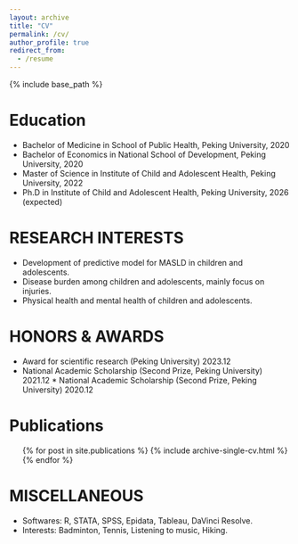 ```yaml
---
layout: archive
title: "CV"
permalink: /cv/
author_profile: true
redirect_from:
  - /resume
---
```


{% include base_path %}

Education
======
* Bachelor of Medicine in School of Public Health, Peking University, 2020
* Bachelor of Economics in National School of Development, Peking University, 2020
* Master of Science in Institute of Child and Adolescent Health, Peking University, 2022
* Ph.D in Institute of Child and Adolescent Health, Peking University, 2026 (expected)



RESEARCH INTERESTS
======
* Development of predictive model for MASLD in children and adolescents.
* Disease burden among children and adolescents, mainly focus on injuries.
* Physical health and mental health of children and adolescents.

  
HONORS & AWARDS
======
* Award for scientific research (Peking University)                                  2023.12
* National Academic Scholarship (Second Prize, Peking University)     2021.12 * National Academic Scholarship (Second Prize, Peking University)     2020.12



Publications
======
  <ul>{% for post in site.publications %}
    {% include archive-single-cv.html %}
  {% endfor %}</ul>



MISCELLANEOUS
======
* Softwares: R, STATA, SPSS, Epidata, Tableau, DaVinci Resolve.
* Interests: Badminton, Tennis, Listening to music, Hiking. 
